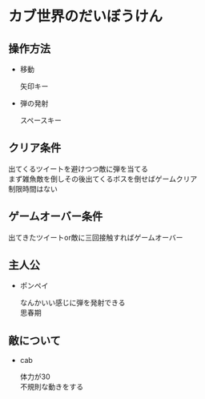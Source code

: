﻿# カブ世界のだいぼうけん

## 操作方法
- 移動
    
  矢印キー
- 弾の発射

  スペースキー
  
## クリア条件
出てくるツイートを避けつつ敵に弾を当てる  
まず雑魚敵を倒しその後出てくるボスを倒せばゲームクリア  
制限時間はない

## ゲームオーバー条件
出てきたツイートor敵に三回接触すればゲームオーバー

## 主人公
- ポンペイ
  
  なんかいい感じに弾を発射できる  
  思春期

## 敵について
- cab

  体力が30  
  不規則な動きをする


